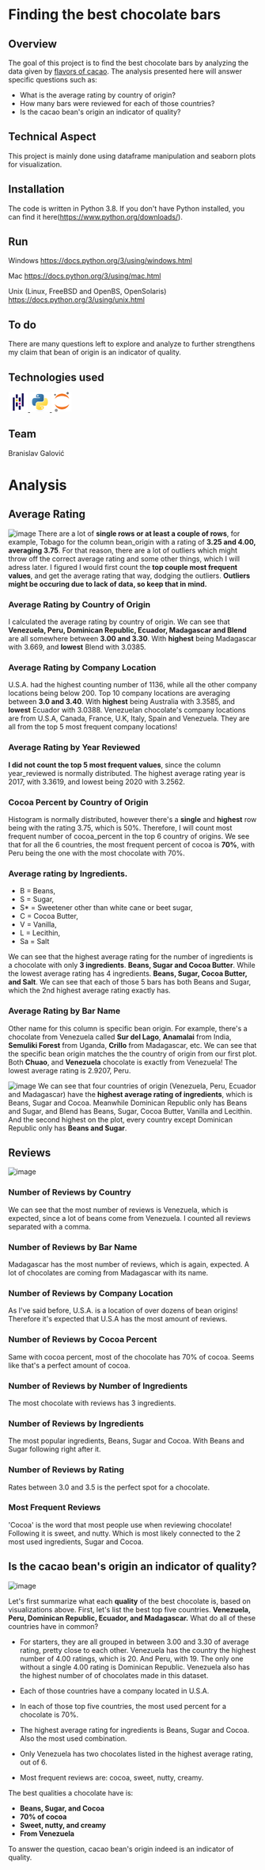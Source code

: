 # Finding the best chocolate bars

## Overview
The goal of this project is to find the best chocolate bars by analyzing the data given by [flavors of cacao](https://flavorsofcacao.com/). The analysis presented here will answer specific questions such as:
- What is the average rating by country of origin?
- How many bars were reviewed for each of those countries?
- Is the cacao bean's origin an indicator of quality?

## Technical Aspect
This project is mainly done using dataframe manipulation and seaborn plots for visualization.

## Installation
The code is written in Python 3.8. If you don't have Python installed, you can find it here(https://www.python.org/downloads/).

## Run
Windows
https://docs.python.org/3/using/windows.html

Mac
https://docs.python.org/3/using/mac.html

Unix (Linux, FreeBSD and OpenBS, OpenSolaris)
https://docs.python.org/3/using/unix.html

## To do
There are many questions left to explore and analyze to further strengthens my claim that bean of origin is an indicator of quality.

## Technologies used
<p align="left"> <a href="https://pandas.pydata.org/" target="_blank" rel="noreferrer"> <img src="https://raw.githubusercontent.com/devicons/devicon/2ae2a900d2f041da66e950e4d48052658d850630/icons/pandas/pandas-original.svg" alt="pandas" width="40" height="40"/> </a> <a href="https://www.python.org" target="_blank" rel="noreferrer"> <img src="https://raw.githubusercontent.com/devicons/devicon/master/icons/python/python-original.svg" alt="python" width="40" height="40"/> </a> <a href="https://jupyter.org/" target="_blank" rel="noreferrer"> <img src="https://github.com/devicons/devicon/blob/master/icons/jupyter/jupyter-original.svg" alt="jupyter" width="40" height="40"/> </a>

## Team
Branislav Galović

# Analysis

## Average Rating
![image](https://user-images.githubusercontent.com/102976455/217013060-6960fc76-bcfc-4fd0-914e-7415515fdbe0.png)
There are a lot of **single rows or at least a couple of rows**, for example, Tobago for the column bean_origin with a rating of **3.25 and 4.00, averaging 3.75**. For that reason, there are a lot of outliers which might throw off the correct average rating and some other things, which I will adress later. I figured I would first count the **top couple most frequent values**, and get the average rating that way, dodging the outliers. **Outliers might be occuring due to lack of data, so keep that in mind.**

### **Average Rating by Country of Origin**
I calculated the average rating by country of origin. We can see that **Venezuela, Peru, Dominican Republic, Ecuador, Madagascar and Blend** are all somewhere between **3.00 and 3.30**. With **highest** being Madagascar with 3.669, and **lowest** Blend with 3.0385.

### **Average Rating by Company Location**
U.S.A. had the highest counting number of 1136, while all the other company locations being below 200. Top 10 company locations are averaging between **3.0 and 3.40**. With **highest** being Australia with 3.3585, and **lowest** Ecuador with 3.0388. Venezuelan chocolate's company locations are from U.S.A, Canada, France, U.K, Italy, Spain and Venezuela. They are all from the top 5 most frequent company locations!

### **Average Rating by Year Reviewed**
**I did not count the top 5 most frequent values**, since the column year_reviewed is normally distributed. The highest average rating year is 2017, with 3.3619, and lowest being 2020 with 3.2562.

### **Cocoa Percent by Country of Origin**
Histogram is normally distributed, however there's a **single** and **highest** row being with the rating 3.75, which is 50%. Therefore, I will count most frequent number of cocoa_percent in the top 6 country of origins. We see that for all the 6 countries, the most frequent percent of cocoa is **70%**, with Peru being the one with the most chocolate with 70%.

### **Average rating by Ingredients.**
- B = Beans,
- S = Sugar,
- S* = Sweetener other than white cane or beet sugar,
- C = Cocoa Butter,
- V = Vanilla,
- L = Lecithin,
- Sa = Salt

We can see that the highest average rating for the number of ingredients is a chocolate with only **3 ingredients**. **Beans, Sugar and Cocoa Butter**. While the lowest average rating has 4 ingredients. **Beans, Sugar, Cocoa Butter, and Salt**. We can see that each of those 5 bars has both Beans and Sugar, which the 2nd highest average rating exactly has.

### **Average Rating by Bar Name**
Other name for this column is specific bean origin. For example, there's a chocolate from Venezuela called **Sur del Lago**, **Anamalai** from India, **Semuliki Forest** from Uganda, **Crillo** from Madagascar, etc. We can see that the specific bean origin matches the the country of origin from our first plot. Both **Chuao**, and **Venezuela** chocolate is exactly from Venezuela! The lowest average rating is 2.9207, Peru.

![image](https://user-images.githubusercontent.com/102976455/217015011-165c485b-1171-4f60-ac71-282f0768cdcd.png)
We can see that four countries of origin (Venezuela, Peru, Ecuador and Madagascar) have the **highest average rating of ingredients**, which is Beans, Sugar and Cocoa. Meanwhile Dominican Republic only has Beans and Sugar, and Blend has Beans, Sugar, Cocoa Butter, Vanilla and Lecithin. And the second highest on the plot, every country except Dominican Republic only has **Beans and Sugar**.

## Reviews
![image](https://user-images.githubusercontent.com/102976455/217013776-5f4a7b79-a141-4047-997a-9cb785a58065.png)
### **Number of Reviews by Country**
We can see that the most number of reviews is Venezuela, which is expected, since a lot of beans come from Venezuela. I counted all reviews separated with a comma.

### **Number of Reviews by Bar Name**
Madagascar has the most number of reviews, which is again, expected. A lot of chocolates are coming from Madagascar with its name.

### **Number of Reviews by Company Location**
As I've said before, U.S.A. is a location of over dozens of bean origins! Therefore it's expected that U.S.A has the most amount of reviews.

### **Number of Reviews by Cocoa Percent**
Same with cocoa percent, most of the chocolate has 70% of cocoa. Seems like that's a perfect amount of cocoa.

### **Number of Reviews by Number of Ingredients**
The most chocolate with reviews has 3 ingredients.

### **Number of Reviews by Ingredients**
The most popular ingredients, Beans, Sugar and Cocoa. With Beans and Sugar following right after it.

### **Number of Reviews by Rating**
Rates between 3.0 and 3.5 is the perfect spot for a chocolate.

### **Most Frequent Reviews**
'Cocoa' is the word that most people use when reviewing chocolate! Following it is sweet, and nutty. Which is most likely connected to the 2 most used ingredients, Sugar and Cocoa.

## **Is the cacao bean's origin an indicator of quality?**
![image](https://user-images.githubusercontent.com/102976455/217014056-376c6588-53ce-4679-af0f-a740228f1b8c.png)

Let's first summarize what each **quality** of the best chocolate is, based on visualizations above. First, let's list the best top five countries. **Venezuela, Peru, Dominican Republic, Ecuador, and Madagascar.** What do all of these countries have in common?

- For starters, they are all grouped in between 3.00 and 3.30 of average rating, pretty close to each other. Venezuela has the country the highest number of 4.00 ratings, which is 20. And Peru, with 19. The only one without a single 4.00 rating is Dominican Republic. Venezuela also has the highest number of of chocolates made in this dataset.

- Each of those countries have a company located in U.S.A.

- In each of those top five countries, the most used percent for a chocolate is 70%.

- The highest average rating for ingredients is Beans, Sugar and Cocoa. Also the most used combination.

- Only Venezuela has two chocolates listed in the highest average rating, out of 6.

- Most frequent reviews are: cocoa, sweet, nutty, creamy.

The best qualities a chocolate have is:
- **Beans, Sugar, and Cocoa**
- **70% of cocoa**
- **Sweet, nutty, and creamy**
- **From Venezuela**

To answer the question, cacao bean's origin indeed is an indicator of quality.
